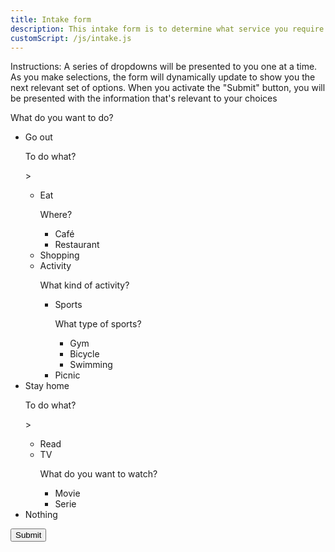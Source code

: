 ```yaml
---
title: Intake form
description: This intake form is to determine what service you require from AAACT.
customScript: /js/intake.js
---
```


<form id="myForm">
	<div>
		<p>Instructions: A series of dropdowns will be presented to you one at a time. As you make selections, the form will dynamically update to show you the next relevant set of options. When you activate the "Submit" button, you will be presented with the information that's relevant to your choices</p>
	</div>
	<div class="wb-fieldflow" data-wb-fieldflow='{"noForm": true}' aria-live="polite">
		<p>What do you want to do?</p>
		<ul>
			<li>Go out<div class="wb-fieldflow-sub">
					<p>To do what?</p>><ul>
						<li>Eat<div class="wb-fieldflow-sub">
								<p>Where?</p>
								<ul>
									<li data-wb-fieldflow='{"action": "ajax", "url": "./intake-form/index.html#cafe","container":"#ajaxContainer","type": "replace"}'>Café</li>
									<li data-wb-fieldflow='{"action": "ajax", "url": "./intake-form/index.html#restaurant","container":"#ajaxContainer", "type": "replace"}'>Restaurant</li>
								</ul>
							</div>
						</li>
						<li data-wb-fieldflow='{"action": "ajax", "url": "./intake-form/index.html#shopping","container":"#ajaxContainer","type": "replace"}'>Shopping</li>
						<li>Activity<div class="wb-fieldflow-sub">
								<p>What kind of activity?</p>
								<ul>
									<li>Sports<div class="wb-fieldflow-sub">
											<p>What type of sports?</p>
											<ul>
												<li data-wb-fieldflow='{"action": "ajax", "url": "./intake-form/index.html#gym","container":"#ajaxContainer","type": "replace"}'>Gym</li>
												<li data-wb-fieldflow='{"action": "ajax", "url": "./intake-form/index.html#bicycle","container":"#ajaxContainer", "type": "replace"}'>Bicycle</li>
												<li data-wb-fieldflow='{"action": "ajax", "url": "./intake-form/index.html#swimming","container":"#ajaxContainer", "type": "replace"}'>Swimming</li>
											</ul>
										</div>
									</li>
									<li data-wb-fieldflow='{"action": "ajax", "url": "./intake-form/index.html#picnic","container":"#ajaxContainer", "type": "replace"}'>Picnic</li>
								</ul>
							</div>
						</li>
					</ul>
				</div>
			</li>
			<li>Stay home<div class="wb-fieldflow-sub">
					<p>To do what?</p>><ul>
						<li data-wb-fieldflow='{"action": "ajax", "url": "./intake-form/index.html#read","container":"#ajaxContainer", "type": "replace"}'>Read</li>
						<li>TV<div class="wb-fieldflow-sub">
								<p>What do you want to watch?</p>
								<ul>
									<li data-wb-fieldflow='{"action": "ajax", "url": "./intake-form/index.html#movie","container":"#ajaxContainer", "type": "replace"}'>Movie</li>
									<li data-wb-fieldflow='{"action": "ajax", "url": "./intake-form/index.html#serie","container":"#ajaxContainer", "type": "replace"}'>Serie</li>
								</ul>
							</div>
						</li>
					</ul>
				</div>
			</li>
			<li data-wb-fieldflow='[{"action": "ajax", "url": "./intake-form/index.html#nothing","container":"#ajaxContainer", "type": "replace"}]'>Nothing</li>
		</ul>
	</div><input type="submit" id="submitButton">
</form>
<div id="ajaxContainer" aria-live="polite" style="margin: 15px"></div>
